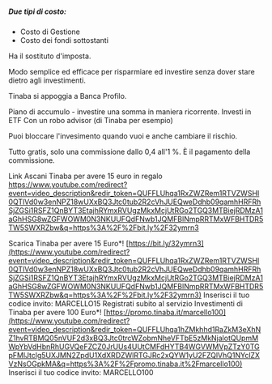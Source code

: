 ##### Due tipi di costo: 
- Costo di Gestione
- Costo dei fondi sottostanti


Ha il sostituto d'imposta. 

Modo semplice ed efficace per risparmiare ed investire senza dover stare dietro agli investimenti. 

Tinaba si appoggia a Banca Profilo. 

Piano di accumulo - investire una somma in maniera ricorrente. 
Investi in ETF 
Con un robo advisor (di Tinaba per esempio)

Puoi bloccare l'invesimento quando vuoi e anche cambiare il rischio. 

Tutto gratis, solo una commissione dallo 0,4 all'1 %. È il pagamento della commissione. 

Link Ascani Tinaba per avere 15 euro in regalo
 https://www.youtube.com/redirect?event=video_description&redir_token=QUFFLUhqa1RxZWZRem1RTVZWSHI0QTlVd0w3enNPZ18wUXxBQ3Jtc0tub2R2cVhJUEQweDdhb09qamhHRFRhSjZGSi1RSFZ1QnBYT3EtajhRYmxRVUgzMkxMcjUtRGo2TGQ3MTBiejRDMzA1aGhHSG8wZGFWOWM0N3NKUUFQdFNwb1JQMFBlNmpRRTMxWFBHTDR5TW5SWXRZbw&q=https%3A%2F%2Fbit.ly%2F32ymrn3


Scarica Tinaba per avere 15 Euro*! [https://bit.ly/32ymrn3](https://www.youtube.com/redirect?event=video_description&redir_token=QUFFLUhqa1RxZWZRem1RTVZWSHI0QTlVd0w3enNPZ18wUXxBQ3Jtc0tub2R2cVhJUEQweDdhb09qamhHRFRhSjZGSi1RSFZ1QnBYT3EtajhRYmxRVUgzMkxMcjUtRGo2TGQ3MTBiejRDMzA1aGhHSG8wZGFWOWM0N3NKUUFQdFNwb1JQMFBlNmpRRTMxWFBHTDR5TW5SWXRZbw&q=https%3A%2F%2Fbit.ly%2F32ymrn3) Inserisci il tuo codice invito: MARCELLO15 Registrati subito al servizio Investimenti di Tinaba per avere 100 Euro*! [https://promo.tinaba.it/marcello100](https://www.youtube.com/redirect?event=video_description&redir_token=QUFFLUhqa1hZMkhhd1RaZkM3eXhNZ1hvRTBMQ05nVUF2d3xBQ3Jtc0trcWZobmNheVFTbE5zMkNjalotQUpmMWpYbVdHbnRhUGVQeFZCZ0JrUUs4UUtCMFdHYTB4WGVWMVpZTzY0TGpFMlJtclg5UXJMN2ZpdU1XdXRDZWlRTGJRc2xQYW1yU2FZQlVhQ1NYclZXVzNsOGpkMA&q=https%3A%2F%2Fpromo.tinaba.it%2Fmarcello100) Inserisci il tuo codice invito: MARCELLO100